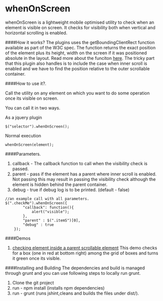 whenOnScreen
====

whenOnScreen is a lightweight mobile optimised utility to check when an element is visible on screen. It checks for visibility both when vertical and horizontal scrolling is enabled.

####How it works?
The plugins uses the getBoundingClientRect function available as part of the W3C spec. The function returns the exact position of the element plus its height, width on the screen if it was positioned absolute in the layout. Read more about the funciton [here](https://developer.mozilla.org/en-US/docs/Web/API/Element.getBoundingClientRect). The tricky part that this plugin also handles is to include the case when inner scroll is enabled and we have to find the position relative to the outer scrollable container.


####How to use it?.

Call the utility on any element on which you want to do some operation once its visible on screen.

You can call it in two ways.

As a jquery plugin
```
$("selector").whenOnScreen();
```
Normal execution 
```
whenOnScreen(element);
```


####Parameters.
1. callback - The callback function to call when the visibility check is passed.
2. parent - pass if the element has a parent where inner scroll is enabled. Not passing this may result in passing the visibility check although the element is hidden behind the parent container.
3. debug - true if debug log is to be printed. (default - false)
 
```
//an example call with all parameters.
$(".checkMe").whenOnScreen({
		"callback": function(){
			alert("visible");
		},
		"parent" : $(".itemS")[0],
		"debug" : true
	});
```

####Demos
1. [checking element inside a parent scrollable element](http://agaase.github.io/webpages/whenonscreen/demos/demo1.html)
This demo checks for a box (one in red at bottom right) among the grid of boxes and turns it green once its visible.

####Installing and Building
 The dependencies and build is managed through grunt and you can use following steps to locally run grunt.
 
1. Clone the git project
2. run - npm install (installs npm dependencies)
3. run - grunt (runs jshint,cleans and builds the files under dist/).
